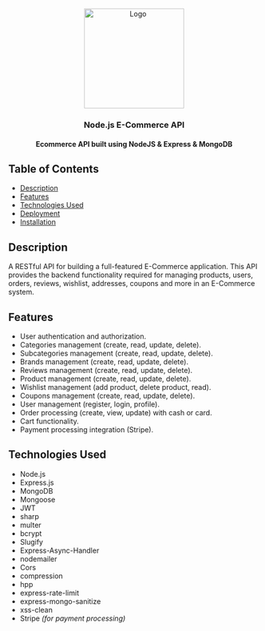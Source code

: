 <!-- PROJECT LOGO -->
<br />
<p align="center">
  <a href="https://github.com/Moaz-ashraf1/Build-a-Full-E-Commerce-RESTful-APIs">
    <img src="https://cdn-icons-png.flaticon.com/512/6213/6213702.png" alt="Logo" width="200" height="200">
  </a>

  <h3 align="center">Node.js E-Commerce API</h3>
</p>

<h4 align="center">Ecommerce API built using NodeJS & Express & MongoDB</h4>

## Table of Contents

- [Description](#description)
- [Features](#features)
- [Technologies Used](#technologies-used)
- [Deployment](#deployment)
- [Installation](#installation)


## Description

A RESTful API for building a full-featured E-Commerce application. This API provides the backend functionality required for managing products, users, orders, reviews, wishlist, addresses, coupons and more in an E-Commerce system.

## Features

- User authentication and authorization.
- Categories management (create, read, update, delete).
- Subcategories management (create, read, update, delete).
- Brands management (create, read, update, delete).
- Reviews management (create, read, update, delete).
- Product management (create, read, update, delete).
- Wishlist management (add product, delete product, read).
- Coupons management (create, read, update, delete).
- User management (register, login, profile).
- Order processing (create, view, update) with cash or card.
- Cart functionality.
- Payment processing integration (Stripe).

## Technologies Used

- Node.js
- Express.js
- MongoDB
- Mongoose
- JWT
- sharp
- multer
- bcrypt
- Slugify
- Express-Async-Handler
- nodemailer
- Cors
- compression
- hpp
- express-rate-limit
- express-mongo-sanitize
- xss-clean
- Stripe _(for payment processing)_
